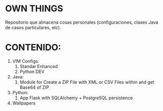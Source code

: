 # OWN THINGS
Repositorio que almacena cosas personales (configuraciones, clases Java de casos particulares, etc).


# CONTENIDO:

1. VIM Configs:
   1. Standar Enhanced
   2. Python DEV
2. Java:
   1. Module for Create a ZIP File with XML or CSV Files within and get Base64 of ZIP
3. Python:
   1. App Flask with SQLAlchemy + PostgreSQL persistence
4. Wallpapers
